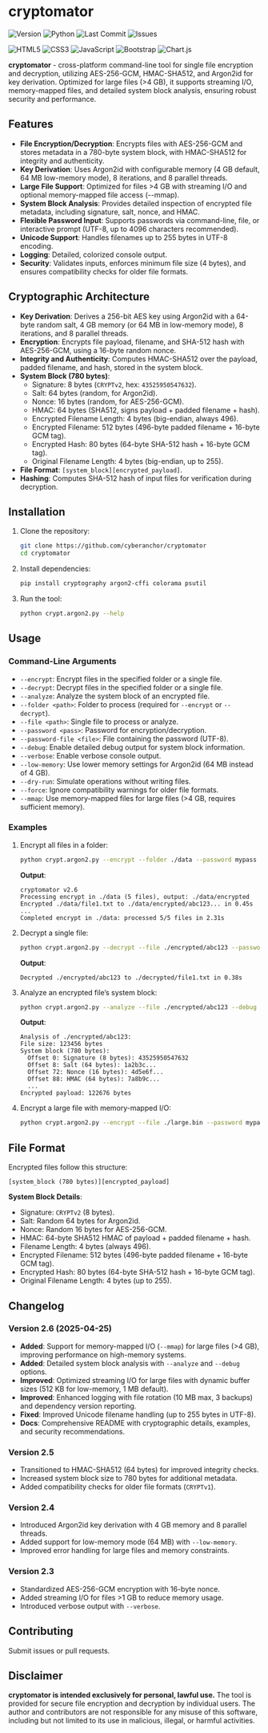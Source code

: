 # cryptomator

![Version](https://img.shields.io/badge/version-2.6-green)   ![Python](https://img.shields.io/badge/python-3.6%2B-green)   ![Last Commit](https://img.shields.io/github/last-commit/cyberanchor/cryptomator)   ![Issues](https://img.shields.io/github/issues/cyberanchor/cryptomator)

![HTML5](https://img.shields.io/badge/HTML5-E34F26?logo=html5&logoColor=white&style=flat-square) ![CSS3](https://img.shields.io/badge/CSS3-1572B6?logo=css3&logoColor=white&style=flat-square) ![JavaScript](https://img.shields.io/badge/JavaScript-F7DF1E?logo=javascript&logoColor=black&style=flat-square) ![Bootstrap](https://img.shields.io/badge/Bootstrap-563D7C?logo=bootstrap&logoColor=white&style=flat-square) ![Chart.js](https://img.shields.io/badge/Chart.js-FF6384?logo=chart.js&logoColor=white&style=flat-square)


**cryptomator** - cross-platform command-line tool for single file encryption and decryption, utilizing AES-256-GCM, HMAC-SHA512, and Argon2id for key derivation.
Optimized for large files (>4 GB), it supports streaming I/O, memory-mapped files, and detailed system block analysis, ensuring robust security and performance.

## Features
- **File Encryption/Decryption**: Encrypts files with AES-256-GCM and stores metadata in a 780-byte system block, with HMAC-SHA512 for integrity and authenticity.
- **Key Derivation**: Uses Argon2id with configurable memory (4 GB default, 64 MB low-memory mode), 8 iterations, and 8 parallel threads.
- **Large File Support**: Optimized for files >4 GB with streaming I/O and optional memory-mapped file access (--mmap).
- **System Block Analysis**: Provides detailed inspection of encrypted file metadata, including signature, salt, nonce, and HMAC.
- **Flexible Password Input**: Supports passwords via command-line, file, or interactive prompt (UTF-8, up to 4096 characters recommended).
- **Unicode Support**: Handles filenames up to 255 bytes in UTF-8 encoding.
- **Logging**: Detailed, colorized console output.
- **Security**: Validates inputs, enforces minimum file size (4 bytes), and ensures compatibility checks for older file formats.

## Cryptographic Architecture
- **Key Derivation**: Derives a 256-bit AES key using Argon2id with a 64-byte random salt, 4 GB memory (or 64 MB in low-memory mode), 8 iterations, and 8 parallel threads.
- **Encryption**: Encrypts file payload, filename, and SHA-512 hash with AES-256-GCM, using a 16-byte random nonce.
- **Integrity and Authenticity**: Computes HMAC-SHA512 over the payload, padded filename, and hash, stored in the system block.
- **System Block (780 bytes)**:
  - Signature: 8 bytes (`CRYPTv2`, hex: `43525950547632`).
  - Salt: 64 bytes (random, for Argon2id).
  - Nonce: 16 bytes (random, for AES-256-GCM).
  - HMAC: 64 bytes (SHA512, signs payload + padded filename + hash).
  - Encrypted Filename Length: 4 bytes (big-endian, always 496).
  - Encrypted Filename: 512 bytes (496-byte padded filename + 16-byte GCM tag).
  - Encrypted Hash: 80 bytes (64-byte SHA-512 hash + 16-byte GCM tag).
  - Original Filename Length: 4 bytes (big-endian, up to 255).
- **File Format**: `[system_block][encrypted_payload]`.
- **Hashing**: Computes SHA-512 hash of input files for verification during decryption.

## Installation
1. Clone the repository:
   ```bash
   git clone https://github.com/cyberanchor/cryptomator
   cd cryptomator
   ```
2. Install dependencies:
   ```bash
   pip install cryptography argon2-cffi colorama psutil
   ```
3. Run the tool:
   ```bash
   python crypt.argon2.py --help
   ```

## Usage
### Command-Line Arguments
- `--encrypt`: Encrypt files in the specified folder or a single file.
- `--decrypt`: Decrypt files in the specified folder or a single file.
- `--analyze`: Analyze the system block of an encrypted file.
- `--folder <path>`: Folder to process (required for `--encrypt` or `--decrypt`).
- `--file <path>`: Single file to process or analyze.
- `--password <pass>`: Password for encryption/decryption.
- `--password-file <file>`: File containing the password (UTF-8).
- `--debug`: Enable detailed debug output for system block information.
- `--verbose`: Enable verbose console output.
- `--low-memory`: Use lower memory settings for Argon2id (64 MB instead of 4 GB).
- `--dry-run`: Simulate operations without writing files.
- `--force`: Ignore compatibility warnings for older file formats.
- `--mmap`: Use memory-mapped files for large files (>4 GB, requires sufficient memory).

### Examples
1. Encrypt all files in a folder:
   ```bash
   python crypt.argon2.py --encrypt --folder ./data --password mypass --verbose
   ```
   **Output**:
   ```
   cryptomator v2.6
   Processing encrypt in ./data (5 files), output: ./data/encrypted
   Encrypted ./data/file1.txt to ./data/encrypted/abc123... in 0.45s
   ...
   Completed encrypt in ./data: processed 5/5 files in 2.31s
   ```

2. Decrypt a single file:
   ```bash
   python crypt.argon2.py --decrypt --file ./encrypted/abc123 --password-file ./pass.txt
   ```
   **Output**:
   ```
   Decrypted ./encrypted/abc123 to ./decrypted/file1.txt in 0.38s
   ```

3. Analyze an encrypted file’s system block:
   ```bash
   python crypt.argon2.py --analyze --file ./encrypted/abc123 --debug
   ```
   **Output**:
   ```
   Analysis of ./encrypted/abc123:
   File size: 123456 bytes
   System block (780 bytes):
     Offset 0: Signature (8 bytes): 43525950547632
     Offset 8: Salt (64 bytes): 1a2b3c...
     Offset 72: Nonce (16 bytes): 4d5e6f...
     Offset 88: HMAC (64 bytes): 7a8b9c...
     ...
   Encrypted payload: 122676 bytes
   ```

4. Encrypt a large file with memory-mapped I/O:
   ```bash
   python crypt.argon2.py --encrypt --file ./large.bin --password mypass --mmap
   ```

## File Format
Encrypted files follow this structure:
```
[system_block (780 bytes)][encrypted_payload]
```
**System Block Details**:
- Signature: `CRYPTv2` (8 bytes).
- Salt: Random 64 bytes for Argon2id.
- Nonce: Random 16 bytes for AES-256-GCM.
- HMAC: 64-byte SHA512 HMAC of payload + padded filename + hash.
- Filename Length: 4 bytes (always 496).
- Encrypted Filename: 512 bytes (496-byte padded filename + 16-byte GCM tag).
- Encrypted Hash: 80 bytes (64-byte SHA-512 hash + 16-byte GCM tag).
- Original Filename Length: 4 bytes (up to 255).

## Changelog
### Version 2.6 (2025-04-25)
- **Added**: Support for memory-mapped I/O (`--mmap`) for large files (>4 GB), improving performance on high-memory systems.
- **Added**: Detailed system block analysis with `--analyze` and `--debug` options.
- **Improved**: Optimized streaming I/O for large files with dynamic buffer sizes (512 KB for low-memory, 1 MB default).
- **Improved**: Enhanced logging with file rotation (10 MB max, 3 backups) and dependency version reporting.
- **Fixed**: Improved Unicode filename handling (up to 255 bytes in UTF-8).
- **Docs**: Comprehensive README with cryptographic details, examples, and security recommendations.

### Version 2.5
- Transitioned to HMAC-SHA512 (64 bytes) for improved integrity checks.
- Increased system block size to 780 bytes for additional metadata.
- Added compatibility checks for older file formats (`CRYPTv1`).

### Version 2.4
- Introduced Argon2id key derivation with 4 GB memory and 8 parallel threads.
- Added support for low-memory mode (64 MB) with `--low-memory`.
- Improved error handling for large files and memory constraints.

### Version 2.3
- Standardized AES-256-GCM encryption with 16-byte nonce.
- Added streaming I/O for files >1 GB to reduce memory usage.
- Introduced verbose output with `--verbose`.

## Contributing
Submit issues or pull requests.

## Disclaimer
**cryptomator is intended exclusively for personal, lawful use.** The tool is provided for secure file encryption and decryption by individual users. The author and contributors are not responsible for any misuse of this software, including but not limited to its use in malicious, illegal, or harmful activities.
